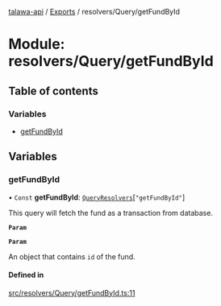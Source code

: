 [talawa-api](../README.md) / [Exports](../modules.md) / resolvers/Query/getFundById

# Module: resolvers/Query/getFundById

## Table of contents

### Variables

- [getFundById](resolvers_Query_getFundById.md#getfundbyid)

## Variables

### getFundById

• `Const` **getFundById**: [`QueryResolvers`](types_generatedGraphQLTypes.md#queryresolvers)[``"getFundById"``]

This query will fetch the fund as a transaction from database.

**`Param`**

**`Param`**

An object that contains `id` of the fund.

#### Defined in

[src/resolvers/Query/getFundById.ts:11](https://github.com/PalisadoesFoundation/talawa-api/blob/65069df/src/resolvers/Query/getFundById.ts#L11)
